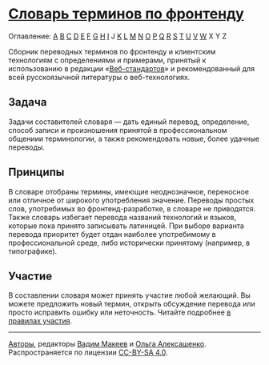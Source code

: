 # [Словарь терминов по фронтенду](dictionary.md)

Оглавление: [A](Dictionary.md#a) [B](Dictionary.md#b) [C](Dictionary.md#c) [D](Dictionary.md#d) [E](Dictionary.md#e) [F](Dictionary.md#f) [G](Dictionary.md#g) [H](Dictionary.md#h) [I](Dictionary.md#i) J [K](Dictionary.md#k) [L](Dictionary.md#l) [M](Dictionary.md#m) [N](Dictionary.md#n) [O](Dictionary.md#o) [P](Dictionary.md#p) [Q](Dictionary.md#q) [R](Dictionary.md#r) [S](Dictionary.md#s) [T](Dictionary.md#t) [U](Dictionary.md#u) [V](Dictionary.md#v) [W](Dictionary.md#w) X Y Z

Сборник переводных терминов по фронтенду и клиентским технологиям с определениями и примерами, принятый к использованию в редакции «[Веб-стандартов](http://web-standards.ru)» и рекомендованный для всей русскоязычной литературы о веб-технологиях.

## Задача

Задачи составителей словаря — дать единый перевод, определение, способ записи и произношения принятой в профессиональном общениии терминологии, а также рекомендовать новые, более удачные переводы.

## Принципы

В словаре отобраны термины, имеющие неоднозначное, переносное или отличное от широкого употребления значение. Переводы простых слов, употребимых во фронтенд-разработке, в словаре не приводятся. Также словарь избегает перевода названий технологий и языков, которые пока принято записывать латиницей. При выборе варианта перевода приоритет будет отдан наиболее употребимому в профессиональной среде, либо исторически принятому (например, в типографике).

## Участие

В составлении словаря может принять участие любой желающий. Вы можете предложить новый термин, открыть обсуждение перевода или просто исправить ошибку или неточность. Читайте подробнее [в правилах участия](CONTRIBUTING.md).

---
[Авторы](https://github.com/web-standards-ru/dictionary/graphs/contributors), редакторы [Вадим Макеев](http://pepelsbey.net) и [Ольга Алексашенко](http://engelside.net/portfolio/). Распространяется по лицензии [CC-BY-SA 4.0](LICENSE.md).
